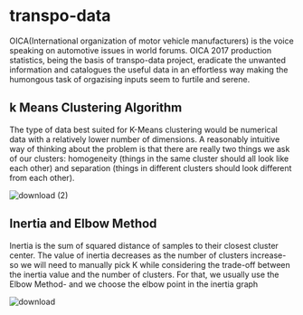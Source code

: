 # transpo-data
OICA(International organization of motor vehicle manufacturers) is the voice speaking 
on automotive issues in world forums. OICA 2017 production statistics, being the basis of transpo-data project, eradicate the 
unwanted information and catalogues the useful data in an effortless way making the 
humongous task of orgazising inputs seem to furtile and serene.

## k Means Clustering Algorithm
The type of data best suited for K-Means clustering would be numerical data with a relatively lower number of dimensions. A reasonably intuitive way of thinking about the problem is that there are really two things we ask of our clusters: homogeneity (things in the same cluster should all look like each other) and separation (things in different clusters should look different from each other).

![download (2)](https://user-images.githubusercontent.com/92322030/137151607-22c5608c-bec5-40ef-a4ad-b6421c2b186d.png)

## Inertia and Elbow Method
Inertia is the sum of squared distance of samples to their closest cluster center. The value of inertia decreases as the number of clusters increase- so we will need to manually pick K while considering the trade-off between the inertia value and the number of clusters. For that, we usually use the Elbow Method- and we choose the elbow point in the inertia graph

![download](https://user-images.githubusercontent.com/92322030/137150915-75b68099-4723-4f41-84fe-23dfade11ede.png)
